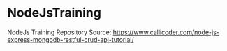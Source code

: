 # NodeJsTraining
NodeJs Training Repository
Source: https://www.callicoder.com/node-js-express-mongodb-restful-crud-api-tutorial/
